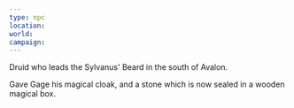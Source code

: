 ```yaml
---
type: npc
location: 
world: 
campaign:
---
```

Druid who leads the Sylvanus' Beard in the south of Avalon.

Gave Gage his magical cloak, and a stone which is now sealed in a wooden magical box.